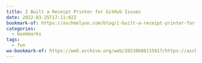 ```yaml
---
title: I Built a Receipt Printer for GitHub Issues
date: 2022-03-25T17:11:02Z
bookmark-of: https://aschmelyun.com/blog/i-built-a-receipt-printer-for-github-issues/
categories:
  - bookmarks
tags:
  - fun
wa-bookmark-of: https://web.archive.org/web/20230608115917/https://aschmelyun.com/blog/i-built-a-receipt-printer-for-github-issues/
---
```


